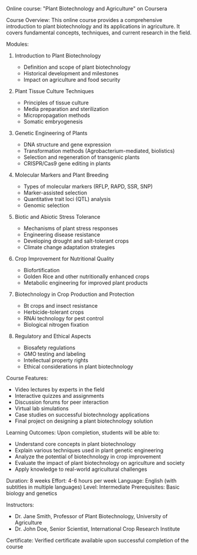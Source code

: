 Online course: "Plant Biotechnology and Agriculture" on Coursera

Course Overview:
This online course provides a comprehensive introduction to plant biotechnology and its applications in agriculture. It covers fundamental concepts, techniques, and current research in the field.

Modules:

1. Introduction to Plant Biotechnology
   - Definition and scope of plant biotechnology
   - Historical development and milestones
   - Impact on agriculture and food security

2. Plant Tissue Culture Techniques
   - Principles of tissue culture
   - Media preparation and sterilization
   - Micropropagation methods
   - Somatic embryogenesis

3. Genetic Engineering of Plants
   - DNA structure and gene expression
   - Transformation methods (Agrobacterium-mediated, biolistics)
   - Selection and regeneration of transgenic plants
   - CRISPR/Cas9 gene editing in plants

4. Molecular Markers and Plant Breeding
   - Types of molecular markers (RFLP, RAPD, SSR, SNP)
   - Marker-assisted selection
   - Quantitative trait loci (QTL) analysis
   - Genomic selection

5. Biotic and Abiotic Stress Tolerance
   - Mechanisms of plant stress responses
   - Engineering disease resistance
   - Developing drought and salt-tolerant crops
   - Climate change adaptation strategies

6. Crop Improvement for Nutritional Quality
   - Biofortification
   - Golden Rice and other nutritionally enhanced crops
   - Metabolic engineering for improved plant products

7. Biotechnology in Crop Production and Protection
   - Bt crops and insect resistance
   - Herbicide-tolerant crops
   - RNAi technology for pest control
   - Biological nitrogen fixation

8. Regulatory and Ethical Aspects
   - Biosafety regulations
   - GMO testing and labeling
   - Intellectual property rights
   - Ethical considerations in plant biotechnology

Course Features:
- Video lectures by experts in the field
- Interactive quizzes and assignments
- Discussion forums for peer interaction
- Virtual lab simulations
- Case studies on successful biotechnology applications
- Final project on designing a plant biotechnology solution

Learning Outcomes:
Upon completion, students will be able to:
- Understand core concepts in plant biotechnology
- Explain various techniques used in plant genetic engineering
- Analyze the potential of biotechnology in crop improvement
- Evaluate the impact of plant biotechnology on agriculture and society
- Apply knowledge to real-world agricultural challenges

Duration: 8 weeks
Effort: 4-6 hours per week
Language: English (with subtitles in multiple languages)
Level: Intermediate
Prerequisites: Basic biology and genetics

Instructors:
- Dr. Jane Smith, Professor of Plant Biotechnology, University of Agriculture
- Dr. John Doe, Senior Scientist, International Crop Research Institute

Certificate:
Verified certificate available upon successful completion of the course